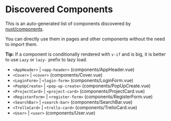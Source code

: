 # Discovered Components

This is an auto-generated list of components discovered by [nuxt/components](https://github.com/nuxt/components).

You can directly use them in pages and other components without the need to import them.

**Tip:** If a component is conditionally rendered with `v-if` and is big, it is better to use `Lazy` or `lazy-` prefix to lazy load.

- `<AppHeader>` | `<app-header>` (components/AppHeader.vue)
- `<Cover>` | `<cover>` (components/Cover.vue)
- `<LoginForm>` | `<login-form>` (components/LoginForm.vue)
- `<PopUpCreate>` | `<pop-up-create>` (components/PopUpCreate.vue)
- `<ProjectCard>` | `<project-card>` (components/ProjectCard.vue)
- `<RegisterForm>` | `<register-form>` (components/RegisterForm.vue)
- `<SearchBar>` | `<search-bar>` (components/SearchBar.vue)
- `<TrelloCard>` | `<trello-card>` (components/TrelloCard.vue)
- `<User>` | `<user>` (components/User.vue)
